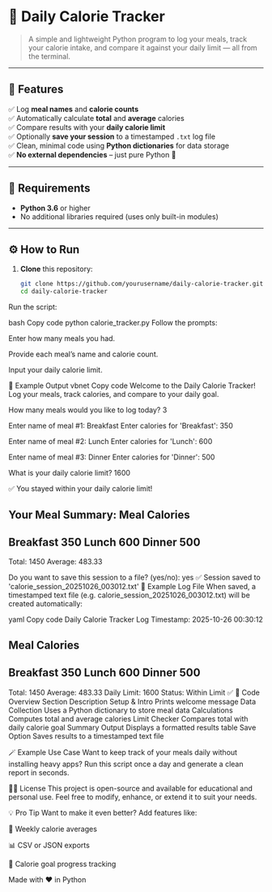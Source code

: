 # 🥗 Daily Calorie Tracker

> A simple and lightweight Python program to log your meals, track your calorie intake, and compare it against your daily limit — all from the terminal.

---

## 🚀 Features

✅ Log **meal names** and **calorie counts**  
✅ Automatically calculate **total** and **average** calories  
✅ Compare results with your **daily calorie limit**  
✅ Optionally **save your session** to a timestamped `.txt` log file  
✅ Clean, minimal code using **Python dictionaries** for data storage  
✅ **No external dependencies** – just pure Python 🐍  

---

## 🧠 Requirements

- **Python 3.6** or higher  
- No additional libraries required (uses only built-in modules)

---

## ⚙️ How to Run

1. **Clone** this repository:
   ```bash
   git clone https://github.com/yourusername/daily-calorie-tracker.git
   cd daily-calorie-tracker
Run the script:

bash
Copy code
python calorie_tracker.py
Follow the prompts:

Enter how many meals you had.

Provide each meal’s name and calorie count.

Input your daily calorie limit.

🧾 Example Output
vbnet
Copy code
Welcome to the Daily Calorie Tracker!
Log your meals, track calories, and compare to your daily goal.

How many meals would you like to log today? 3

Enter name of meal #1: Breakfast
Enter calories for 'Breakfast': 350

Enter name of meal #2: Lunch
Enter calories for 'Lunch': 600

Enter name of meal #3: Dinner
Enter calories for 'Dinner': 500

What is your daily calorie limit? 1600

✅ You stayed within your daily calorie limit!

Your Meal Summary:
Meal            Calories
----------------------------
Breakfast       350
Lunch           600
Dinner          500
----------------------------
Total:          1450
Average:        483.33

Do you want to save this session to a file? (yes/no): yes
✅ Session saved to 'calorie_session_20251026_003012.txt'
📄 Example Log File
When saved, a timestamped text file (e.g. calorie_session_20251026_003012.txt) will be created automatically:

yaml
Copy code
Daily Calorie Tracker Log
Timestamp: 2025-10-26 00:30:12

Meal            Calories
----------------------------
Breakfast       350
Lunch           600
Dinner          500
----------------------------
Total:          1450
Average:        483.33
Daily Limit:    1600
Status:         Within Limit ✅
🧩 Code Overview
Section	Description
Setup & Intro	Prints welcome message
Data Collection	Uses a Python dictionary to store meal data
Calculations	Computes total and average calories
Limit Checker	Compares total with daily calorie goal
Summary Output	Displays a formatted results table
Save Option	Saves results to a timestamped text file

🪄 Example Use Case
Want to keep track of your meals daily without installing heavy apps?
Run this script once a day and generate a clean report in seconds.

🧑‍💻 License
This project is open-source and available for educational and personal use.
Feel free to modify, enhance, or extend it to suit your needs.

💡 Pro Tip
Want to make it even better?
Add features like:

🔁 Weekly calorie averages

📊 CSV or JSON exports

🧮 Calorie goal progress tracking

Made with ❤️ in Python
